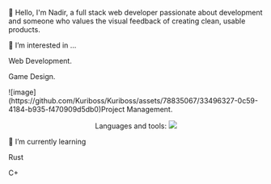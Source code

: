 <p>👋 Hello, I'm Nadir, a full stack web developer passionate about development and someone who values the visual feedback of creating clean, usable products. </p>
<p>👀 I’m interested in ... </p>
<p> Web Development.</p>
<p>Game Design.</p>
![image](https://github.com/Kuriboss/Kuriboss/assets/78835067/33496327-0c59-4184-b935-f470909d5db0)Project Management.
<p align="center"> Languages and tools:
  <a href="https://skillicons.dev">
    <img src="https://skillicons.dev/icons?i=git,html,js,css,python,php,cs,mongodb,sql" />
  </a>
</p>
<p>🌱 I’m currently learning</p>
<p>Rust</p>
<p>C+</p>

